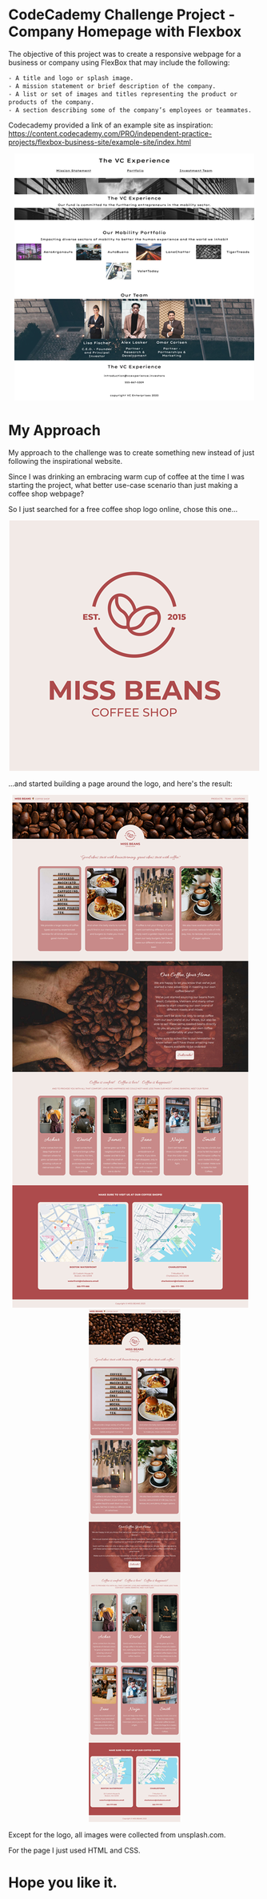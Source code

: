 # CodeCademy Challenge Project - Company Homepage with Flexbox

The objective of this project was to create a responsive webpage for a business or company using FlexBox that may include the following:

    - A title and logo or splash image.
    - A mission statement or brief description of the company.
    - A list or set of images and titles representing the product or products of the company.
    - A section describing some of the company’s employees or teammates.


Codecademy provided a link of an example site as inspiration:
https://content.codecademy.com/PRO/independent-practice-projects/flexbox-business-site/example-site/index.html

<p align="center">
  <img src="./resources/example.png" />
</p>


# My Approach

My approach to the challenge was to create something new instead of just following the inspirational website.

Since I was drinking an embracing warm cup of coffee at the time I was starting the project, what better use-case scenario than just making a coffee shop webpage?

So I just searched for a free coffee shop logo online, chose this one...

<p align="center">
  <img src="./resources/logos/logosmall.png" />
</p>

 ...and started building a page around the logo, and here's the result:

<p align="center">
  <img src="./resources/MissBeans_full.png" />
  &nbsp;&nbsp;&nbsp;
  <img src="./resources/MissBeans_tablet.png" />
</p>

Except for the logo, all images were collected from unsplash.com.

For the page I just used HTML and CSS.

# Hope you like it.

